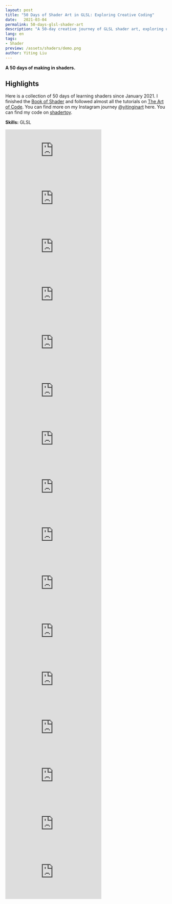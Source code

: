 ```yaml
---
layout: post
title: "50 Days of Shader Art in GLSL: Exploring Creative Coding"
date:   2021-03-04
permalink: 50-days-glsl-shader-art
description: "A 50-day creative journey of GLSL shader art, exploring unique patterns, colors, and interactive effects through creative coding."
lang: en
tags: 
- Shader
preview: /assets/shaders/demo.png
author: Yiting Liu 
---
```

**A 50 days of making in shaders.**

## Highlights

Here is a collection of 50 days of learning shaders since January 2021. I finished the [Book of Shader](https://thebookofshaders.com/) and followed almost all the tutorials on [The Art of Code](https://www.youtube.com/c/TheArtofCodeIsCool/playlists). You can find more on my Instagram journey [@yitinginart](https://www.instagram.com/yitinginart/) here. You can find my code on [shadertoy](https://www.shadertoy.com/user/YitingLiu). 

**Skills:** GLSL

<div class="grid-parent2">

<div class="iframe-container">
<iframe class="responsive-iframe" src="https://player.vimeo.com/video/520156152" frameborder="0" allow="autoplay; fullscreen" allowfullscreen></iframe>
</div>

<div class="iframe-container">
<iframe class="responsive-iframe" src="https://player.vimeo.com/video/520156071" frameborder="0" allow="autoplay; fullscreen" allowfullscreen></iframe>
</div>

<div class="iframe-container">
<iframe class="responsive-iframe" src="https://player.vimeo.com/video/520156333" frameborder="0" allow="autoplay; fullscreen" allowfullscreen></iframe>
</div>

<div class="iframe-container">
<iframe class="responsive-iframe" src="https://player.vimeo.com/video/520156276" frameborder="0" allow="autoplay; fullscreen" allowfullscreen></iframe>
</div>

<div class="iframe-container">
<iframe class="responsive-iframe" src="https://player.vimeo.com/video/520156130" frameborder="0" allow="autoplay; fullscreen" allowfullscreen></iframe>
</div>

<div class="iframe-container">
<iframe class="responsive-iframe" src="https://player.vimeo.com/video/520221840" frameborder="0" allow="autoplay; fullscreen" allowfullscreen></iframe>
</div>

<div class="iframe-container">
<iframe class="responsive-iframe" src="https://player.vimeo.com/video/520221825" frameborder="0" allow="autoplay; fullscreen" allowfullscreen></iframe>
</div>

<div class="iframe-container">
<iframe class="responsive-iframe" src="https://player.vimeo.com/video/520221800" frameborder="0" allow="autoplay; fullscreen" allowfullscreen></iframe>
</div>

<div class="iframe-container">
<iframe class="responsive-iframe" src="https://player.vimeo.com/video/520221771" frameborder="0" allow="autoplay; fullscreen" allowfullscreen></iframe>
</div>

<div class="iframe-container">
<iframe class="responsive-iframe" src="https://player.vimeo.com/video/520221720" frameborder="0" allow="autoplay; fullscreen" allowfullscreen></iframe>
</div>

<div class="iframe-container">
<iframe class="responsive-iframe" src="https://player.vimeo.com/video/520221697" frameborder="0" allow="autoplay; fullscreen" allowfullscreen></iframe>
</div>

<div class="iframe-container">
<iframe class="responsive-iframe" src="https://player.vimeo.com/video/520222622" frameborder="0" allow="autoplay; fullscreen" allowfullscreen></iframe>
</div>
<div class="iframe-container">
<iframe class="responsive-iframe" src="https://player.vimeo.com/video/520222638" frameborder="0" allow="autoplay; fullscreen" allowfullscreen></iframe>
</div>
<div class="iframe-container">
<iframe class="responsive-iframe" src="https://player.vimeo.com/video/520222663" frameborder="0" allow="autoplay; fullscreen" allowfullscreen></iframe>
</div>
<div class="iframe-container">
<iframe class="responsive-iframe" src="https://player.vimeo.com/video/520222680" frameborder="0" allow="autoplay; fullscreen" allowfullscreen></iframe>
</div>

<div class="iframe-container">
<iframe class="responsive-iframe" src="https://player.vimeo.com/video/520223332" frameborder="0" allow="autoplay; fullscreen" allowfullscreen></iframe>
</div>




</div>
